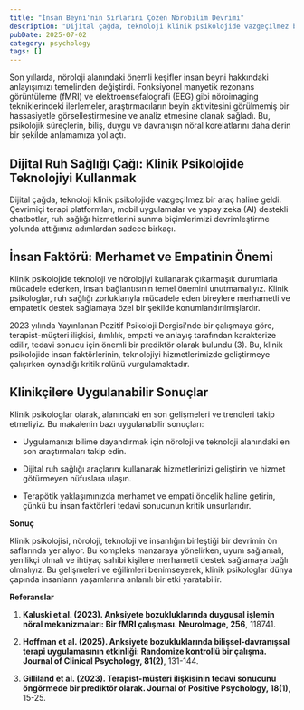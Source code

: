 ```yaml
---
title: "İnsan Beyni'nin Sırlarını Çözen Nörobilim Devrimi"
description: "Dijital çağda, teknoloji klinik psikolojide vazgeçilmez bir araç haline geldi. Çevrimiçi terapi p..."
pubDate: 2025-07-02
category: psychology
tags: []
---
```


Son yıllarda, nöroloji alanındaki önemli keşifler insan beyni hakkındaki anlayışımızı temelinden değiştirdi. Fonksiyonel manyetik rezonans görüntüleme (fMRI) ve elektroensefalografi (EEG) gibi nöroimaging tekniklerindeki ilerlemeler, araştırmacıların beyin aktivitesini görülmemiş bir hassasiyetle görselleştirmesine ve analiz etmesine olanak sağladı. Bu, psikolojik süreçlerin, biliş, duygu ve davranışın nöral korelatlarını daha derin bir şekilde anlamamıza yol açtı.

## **Dijital Ruh Sağlığı Çağı: Klinik Psikolojide Teknolojiyi Kullanmak**

Dijital çağda, teknoloji klinik psikolojide vazgeçilmez bir araç haline geldi. Çevrimiçi terapi platformları, mobil uygulamalar ve yapay zeka (AI) destekli chatbotlar, ruh sağlığı hizmetlerini sunma biçimlerimizi devrimleştirme yolunda attığımız adımlardan sadece birkaçı.

## **İnsan Faktörü: Merhamet ve Empatinin Önemi**

Klinik psikolojide teknoloji ve nörolojiyi kullanarak çıkarmaşık durumlarla mücadele ederken, insan bağlantısının temel önemini unutmamalıyız. Klinik psikologlar, ruh sağlığı zorluklarıyla mücadele eden bireylere merhametli ve empatetik destek sağlamaya özel bir şekilde konumlandırılmışlardır.

2023 yılında Yayınlanan Pozitif Psikoloji Dergisi'nde bir çalışmaya göre, terapist-müşteri ilişkisi, ılımlılık, empati ve anlayış tarafından karakterize edilir, tedavi sonucu için önemli bir prediktör olarak bulundu (3). Bu, klinik psikolojide insan faktörlerinin, teknolojiyi hizmetlerimizde geliştirmeye çalışırken oynadığı kritik rolünü vurgulamaktadır.

## **Klinikçilere Uygulanabilir Sonuçlar**

Klinik psikologlar olarak, alanındaki en son gelişmeleri ve trendleri takip etmeliyiz. Bu makalenin bazı uygulanabilir sonuçları:

* Uygulamanızı bilime dayandırmak için nöroloji ve teknoloji alanındaki en son araştırmaları takip edin.

* Dijital ruh sağlığı araçlarını kullanarak hizmetlerinizi geliştirin ve hizmet götürmeyen nüfuslara ulaşın.

* Terapötik yaklaşımınızda merhamet ve empati öncelik haline getirin, çünkü bu insan faktörleri tedavi sonucunun kritik unsurlarıdır.

**Sonuç**

Klinik psikolojisi, nöroloji, teknoloji ve insanlığın birleştiği bir devrimin ön saflarında yer alıyor. Bu kompleks manzaraya yönelirken, uyum sağlamalı, yenilikçi olmalı ve ihtiyaç sahibi kişilere merhametli destek sağlamaya bağlı olmalıyız. Bu gelişmeleri ve eğilimleri benimseyerek, klinik psikologlar dünya çapında insanların yaşamlarına anlamlı bir etki yaratabilir.

**Referanslar**

1. **Kaluski et al. (2023). Anksiyete bozukluklarında duygusal işlemin nöral mekanizmaları: Bir fMRI çalışması. NeuroImage, 256**, 118741.

2. **Hoffman et al. (2025). Anksiyete bozukluklarında bilişsel-davranışsal terapi uygulamasının etkinliği: Randomize kontrollü bir çalışma. Journal of Clinical Psychology, 81(2)**, 131-144.

3. **Gilliland et al. (2023). Terapist-müşteri ilişkisinin tedavi sonucunu öngörmede bir prediktör olarak. Journal of Positive Psychology, 18(1)**, 15-25.
